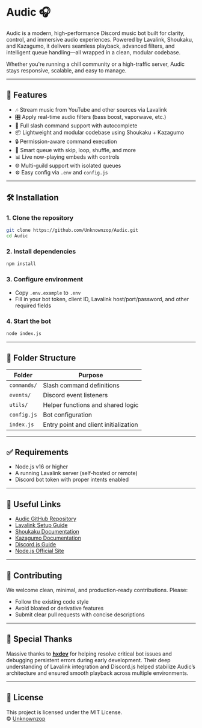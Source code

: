 # Audic 🎧

Audic is a modern, high-performance Discord music bot built for clarity, control, and immersive audio experiences. Powered by Lavalink, Shoukaku, and Kazagumo, it delivers seamless playback, advanced filters, and intelligent queue handling—all wrapped in a clean, modular codebase.

Whether you're running a chill community or a high-traffic server, Audic stays responsive, scalable, and easy to manage.

---

## 🚀 Features

- 🎶 Stream music from YouTube and other sources via Lavalink
- 🎛️ Apply real-time audio filters (bass boost, vaporwave, etc.)
- 📜 Full slash command support with autocomplete
- 📦 Lightweight and modular codebase using Shoukaku + Kazagumo
- 🔒 Permission-aware command execution
- 🧠 Smart queue with skip, loop, shuffle, and more
- 📊 Live now-playing embeds with controls
- 🌐 Multi-guild support with isolated queues
- ⚙️ Easy config via `.env` and `config.js`

---

## 🛠️ Installation

### 1. Clone the repository
```bash
git clone https://github.com/Unknownzop/Audic.git
cd Audic
```

### 2. Install dependencies
```bash
npm install
```

### 3. Configure environment
- Copy `.env.example` to `.env`
- Fill in your bot token, client ID, Lavalink host/port/password, and other required fields

### 4. Start the bot
```bash
node index.js
```

---

## 📁 Folder Structure

| Folder        | Purpose                                 |
|---------------|------------------------------------------|
| `commands/`   | Slash command definitions                |
| `events/`     | Discord event listeners                  |
| `utils/`      | Helper functions and shared logic        |
| `config.js`   | Bot configuration                        |
| `index.js`    | Entry point and client initialization    |

---

## ✅ Requirements

- Node.js v16 or higher
- A running Lavalink server (self-hosted or remote)
- Discord bot token with proper intents enabled

---

## 🔗 Useful Links

- [Audic GitHub Repository](https://github.com/Unknownzop/Audic)
- [Lavalink Setup Guide](https://github.com/freyacodes/Lavalink)
- [Shoukaku Documentation](https://github.com/Deivu/Shoukaku)
- [Kazagumo Documentation](https://kazagumo.js.org/)
- [Discord.js Guide](https://discordjs.guide/)
- [Node.js Official Site](https://nodejs.org/)

---

## 🤝 Contributing

We welcome clean, minimal, and production-ready contributions. Please:

- Follow the existing code style
- Avoid bloated or derivative features
- Submit clear pull requests with concise descriptions

---

## 🙏 Special Thanks

Massive thanks to **[hxdev](https://github.com/hxdev-is-here)** for helping resolve critical bot issues and debugging persistent errors during early development. Their deep understanding of Lavalink integration and Discord.js helped stabilize Audic’s architecture and ensured smooth playback across multiple environments.

---

## 📄 License

This project is licensed under the MIT License.  
© [Unknownzop](https://github.com/Unknownzop)
